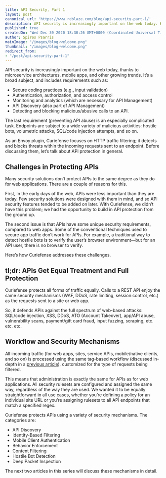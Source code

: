 ```yaml
---
title: API Security, Part 1
layout: post
canonical_url: 'https://www.reblaze.com/blog/api-security-part-1/'
description: API security is increasingly important on the web today. However, filtering API traffic is, in some ways, quite different than protecting a web application. Here's how Curiefense approaches these challenges.
published: true
createdOn: "Wed Dec 30 2020 18:30:26 GMT+0000 (Coordinated Universal Time)"
author: Spiros Psarris
mainImage: "/images/blog-welcome.png"
thumbnail: "/images/blog-welcome.png"
redirect_from:
- "/post/api-security-part-1"
---
```


<p>API security is increasingly important on the web today, thanks to microservice architectures, mobile apps, and other growing trends. It’s a broad subject, and includes requirements such as:&nbsp;</p>
<ul>
    <li>Secure coding practices (e.g., input validation)&nbsp;</li>
    <li>Authentication, authorization, and access control</li>
    <li>Monitoring and analytics (which are necessary for API Management)</li>
    <li>API Discovery (also part of API Management)</li>
    <li>Detecting and blocking malicious/abusive calls to an API.&nbsp;</li>
</ul>
<p>The last requirement (preventing API abuse) is an especially complicated task. Endpoints are subject to a wide variety of malicious activities: hostile bots, volumetric attacks, SQL/code injection attempts, and so on.&nbsp;</p>
<p>As an Envoy plugin, Curiefense focuses on HTTP traffic filtering; it detects and blocks threats within the incoming requests sent to an endpoint. Before discussing them, let’s talk about API protection in general.<br /></p>
<h2>Challenges in Protecting APIs</h2>
<p>Many security solutions don’t protect APIs to the same degree as they do for web applications. There are a couple of reasons for this.</p>
<p>
    First, in the early days of the web, APIs were less important than they are today. Few security solutions were designed with them in mind, and so API security features tended to be added on later. With Curiefense, we didn’t have this
    problem; we had the opportunity to build in API protection from the ground up.&nbsp;
</p>
<p>
    The second issue is that APIs have some unique security requirements, compared to web apps. Some of the conventional techniques used to secure app traffic don’t work for APIs. For example, a traditional way to detect hostile bots is to
    verify the user’s browser environment—but for an API user, there is no browser to verify.
</p>
<p>Here’s how Curiefense addresses these challenges.<br /></p>
<h2>tl;dr: APIs Get Equal Treatment and Full Protection</h2>
<p>Curiefense protects all forms of traffic equally. Calls to a REST API enjoy the same security mechanisms (WAF, DDoS, rate limiting, session control, etc.) as the requests sent to a site or web app.</p>
<p>So, it defends APIs against the full spectrum of web-based attacks: SQL/code injection, XSS, DDoS, ATO (Account Takeover), app/API abuse, vulnerability scans, payment/gift card fraud, input fuzzing, scraping, etc. etc. etc.<br /></p>
<h2>Workflow and Security Mechanisms&nbsp;</h2>
<p>
    All incoming traffic (for web apps, sites, service APIs, mobile/native clients, and so on) is processed using the same tag-based workflow (discussed in-depth in a
    <a href="https://www.curiefense.io/post/an-intuitive-system">previous article</a>), customized for the type of requests being filtered.
</p>
<p>
    This means that administration is exactly the same for APIs as for web applications. All security rulesets are configured and assigned the same way, regardless of the way they are used. We wanted it to be equally straightforward in all
    use cases, whether you’re defining a policy for an individual site URL or you’re assigning rulesets to all API endpoints that match a specified regex.<br />
</p>
<p>Curiefense protects APIs using a variety of security mechanisms. The categories are:</p>
<ul>
    <li>API Discovery</li>
    <li>Identity-Based Filtering</li>
    <li>Mobile Client Authentication</li>
    <li>Behavior Enforcement</li>
    <li>Content Filtering</li>
    <li>Hostile Bot Detection</li>
    <li>Deep Packet Inspection</li>
</ul>
<p>The next two articles in this series will discuss these mechanisms in detail.</p>
<p>‍</p>
